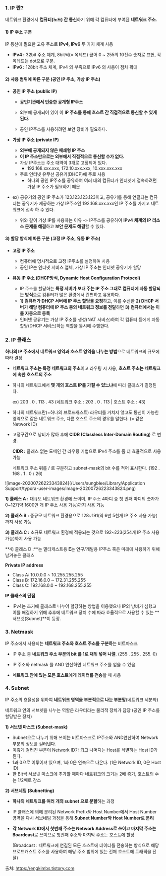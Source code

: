 ### 1. IP 란?

네트워크 환경에서 **컴퓨터(노드) 간 통신**하기 위해 각 컴퓨터에 부여된 **네트워크 주소**.

#### 1) IP 주소 구분

IP 통신에 필요한 고유 주소로 **IPv4, IPv6** 두 가지 체계 사용
- **IPv4 :** 32bit 주소 체계, 8bit씩(= 옥테드) 끊어 0 ~ 255의 10진수 숫자로 표현, 각 옥테드는 dot으로 구분. 
- **IPv6 :** 128bit 주소 체계, IPv4 의 부족으로 IPv6 의 사용이 점차 확대



#### 2) 사용 범위에 따른 구분 (공인 IP 주소, 가상 IP 주소)

- **공인 IP 주소 (public IP)**

  - **공인기관에서 인증한 공개형 IP주소** 

  - 외부에 공개되어 있어 이 **IP 주소를 통해 호스트 간 직접적으로 통신할 수 있게 된다.** 

  - 공인 IP주소를 사용하려면 보안 장비가 필요하다.

    

- **가상 IP 주소 (private IP)**
  - **외부에 공개되지 않은 패쇄형 IP 주소** 
  - **이 IP 주소만으로는 외부에서 직접적으로 통신할 수가 없다.** 
  - 가상 IP주소는 주소 대역이 3개로 고정되어 있다. 
    - 192.168.xxx.xxx, 172.10.xxx.xxx, 10.xxx.xxx.xxx 
  - 주로 인터넷 유무선 공유기(DHCP)에 주로 사용
    - 하나의 공인 IP주소를 공유하여 여러 대의 컴퓨터가 인터넷에 접속하려면 가상 IP 주소가 필요하기 때문

- ex) 공유기의 공인 IP 주소가 123.123.123.123이고, 공유기를 통해 연결되는 컴퓨터는 공유기가 제공하는 가상 IP주소인 192.168.xxx.xxx인 IP 주소를 가지고 네트워크에 접속 하 수 있다.
  - 위와 같이 가상 IP를 사용하는 이유 -> IP주소를 공유하여 **IPv4 체계의 IP 리소스 문제를 해결**하고 **보안 문제도 해결**할 수 있다.

#### 3) 할당 방식에 따른 구분 (고정 IP 주소, 유동 IP 주소)

- **고정 IP 주소** 

  - 컴퓨터에 명시적으로 고정 IP주소를 설정하여 사용
  - 공인 IP는 인터넷 서비스 업체, 가상 IP 주소는 인터넷 공유기가 할당

  

- **유동 IP 주소 (DHCP방식, Dynamic Host Configuration Protocol)**
  - IP 주소를 할당하는 **특정 서버가 보내 주는 IP 주소 그대로 컴퓨터에 자동 할당되는 방식**으로 컴퓨터가 많은 환경에서 간편하고 유용하다.
  - **1) 컴퓨터가 DHCP 서버에 IP 주소 할당을 요청**하고, 이를 수신한 **2) DHCP 서버가 해당 컴퓨터에 IP 주소 등의 네트워크 정보를 전달**하면 **3) 컴퓨터에서는 이를 자동으로 등록**  
  - 인터넷 공유기는 가상 IP 주소를 생성(NAT 서비스)하여 각 컴퓨터 등에게 자동 할당(DHCP 서비스)하는 역할을 동시에 수행한다.



### 2. IP 클래스

**하나의 IP 주소에서 네트워크 영역과 호스트 영역을 나누는 방법**으로 네트워크의 규모에 따라 결정



- **네트워크 주소는 특정 네트워크의 주소**이고 라우팅 시 사용, **호스트 주소는 네트워크에 속한 호스트의 주소**

- 하나의 네트워크에서 **몇 개의 호스트 IP를 가질 수 있느냐**에 따라 클래스가 결정된다.

  ex)  203 . 0 . 113 . 43 (네트워크 주소 : 203 . 0 . 113 | 호스트 주소 : 43)

- 하나의 네트워크란(=하나의 브로드캐스트) 라우터를 거치지 않고도 통신이 가능한 영역으로 같은 네트워크 주소, 다른 호스트 주소의 경우를 말한다. (= 같은 Network ID)

- 고정구간으로 낭비가 많아 후에 **CIDR (Classless Inter-Domain Routing)** 로 변경.

  **CIDR :** 클래스 없는 도메인 간 라우팅 기법으로 IPv4 주소를 좀 더 효율적으로 사용 가능

  네트워크 주소 뒤를 / 로 구분하고 subnet-mask의 bit 수를 적어 표시한다. (192 . 168 . 1 . 0 / 26)

![image-20200726223343824](/Users/sungblee/Library/Application Support/typora-user-images/image-20200726223343824.png)

**1) 클래스 A :** 대규모 네트워크 환경에 쓰이며, IP 주소 4마디 중 첫 번째 마디의 숫자가 0~127(약 1600만 개 IP 주소 사용 가능)까지 사용 가능

**2) 클래스 B :** 중규모 네트워크 환경용으로 128~191(약 6만 5천개 IP 주소 사용 가능)까지 사용 가능

**3) 클래스 C :** 소규모 네트워크 환경에 적용되는 것으로 192~223(254개 IP 주소 사용 가능)까지 사용 가능

**4) 클래스 D :**는 멀티캐스트용 **E**는 연구/개발용 IP주소 혹은 미래에 사용하기 위해 남겨놓은 클래스



**Private IP address**

- Class A: 10.0.0.0 ~ 10.255.255.255
- Class B: 172.16.0.0 ~ 172.31.255.255
- Class C: 192.168.0.0 ~ 192.168.255.255



**IP 클래스의 단점**

- IPv4는 초기에 클래스로 나누어 할당하는 방법을 이용했으나 IP의 낭비가 심했고 이를 해결하기 위해 추후에 네트워크 장치 수에 따라 효율적으로 사용할 수 있는 **서브넷(Subnet)**이 등장.



### 3. Netmask

IP 주소에서 사용되는 **네트워크 주소와 호스트 주소를 구분하**는 비트마스크



- IP 주소 중 **네트워크 주소 부분의 bit 를 1로 채워 넣어 나열**. (255 . 255 . 255. 0)

- IP 주소와 netmask 를 AND 연산하면 네트워크 주소를 얻을 수 있음

- **네트워크 안에 있는 모든 호스트에게 데이터를 전송**할 때 사용



### 4. Subnet

IP 주소의 효율성을 위하여 **네트워크 영역을 부분적으로 나눈 부분망**(네트워크 세분화)

네트워크 안의 서브넷을 나누는 역할은 라우터라는 물리적 장치가 담당 (공인 IP 주소를 할당받은 장치)



**1) 서브넷 마스크 (Subnet-mask)** 

- Subnet으로 나누기 위해 쓰이는 비트마스크로 IP주소와 AND연산하여 Network 부분의 정보를 걸러낸다.
- 이렇게 걸러진 부분이 Network ID가 되고 나머지는 Host를 식별하는 Host ID가 된다.
- 1과 0으로 이루어져 있으며, 1과 0은 연속으로 나온다. (1은 Network ID, 0은 Host ID)
- 한 Bit씩 서브넷 마스크에 추가할 때마다 네트워크의 크기는 2배 증가,  호스트의 수는 1/2배로 감소



**2) 서브네팅 (Subnetting)**

- **하나의 네트워크를 여러 개의 subnet 으로 분할**하는 과정

- IP 클래스에 의해 분리된 Network Prefix와 Host Number에서 Host Number 영역을 다시 서브네팅 과정을 통해 **Subnet Number와 Host Number로 분리**

- **각 Network ID에서 첫번째 주소는 Network Address로 쓰이고 마지막 주소는 Boardcast**로 쓰이므로 첫번째 주소와 마지막 주소는 호스트에 할당

  (Broadcast : 네트워크에 연결된 모든 호스트에 데이터를 전송하는 방식으로 해당 브로드캐스트 주소를 사용하여 해당 주소 범위에 있는 전체 호스트에 트래픽을 전달)



출처: https://engkimbs.tistory.com